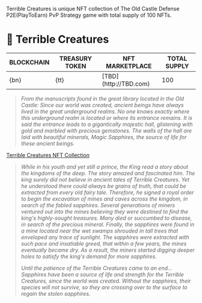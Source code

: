 <p>Terrible Creatures is unique NFT collection of The Old Castle Defense 
P2E(PlayToEarn) PvP Strategy game with total supply of 100 NFTs.</p>

# 👻 Terrible Creatures

<table>
  <thead>
    <tr>
      <th>BLOCKCHAIN</th>
      <th>TREASURY TOKEN</th>
      <th>NFT MARKETPLACE</th>
      <th>TOTAL SUPPLY</th>
    </tr>
  </thead>
  <tbody>
    <tr>
      <td>{bn}</td>
      <td>{tt}</td>
      <td>[TBD](http://TBD.com)</td>
      <td>100</td>
    </tr>
  </tbody>
</table>

> _From the manuscripts found in the great library located in the Old Castle: 
Since our world was created, ancient beings have always lived in the great underground 
> realms. No one knows exactly where this underground realm is located or where its 
> entrance remains. 
It is said the entrance leads to a gigantically majestic hall, glistening with gold and 
> marbled with  precious gemstones. The walls of the hall are laid with beautiful minerals, 
> Magic Sapphires, the source of life for these ancient beings._

[Terrible Creatures NFT Collection](http://TBD.com)

> _While in his youth and yet still a prince, the King read a story about the kingdoms of 
> the deep. The story amazed and fascinated him. The king surely did not believe in ancient 
> tales of Terrible Creatures. Yet he understood there could always be grains of truth, 
> that could be extracted from every old fairy tale. 
Therefore, he signed a royal order to begin the excavation of mines and caves across the 
> kingdom, in search of the fabled sapphires.
Several generations of miners ventured out into the mines believing they were destined to 
> find the king's highly-sought treasures. Many died or succumbed to disease, in search of 
> the precious mineral. Finally, the sapphires were found in a mine located near the wet 
> swamps shrouded in tall trees that enveloped any trace of sunlight. The sapphires were 
> extracted with such pace and insatiable greed, that within a few years, the mines eventually 
> became dry. As a result, the miners started digging deeper holes to satisfy the king's 
> demand for more sapphires._
> 
> _Until the patience of the Terrible Creatures came to an end...
Sapphires have been a source of life and strength for the Terrible Creatures, since the 
> world was created. Without the sapphires, their species will not survive, so they are 
> crossing over to the surface to regain the stolen sapphires._